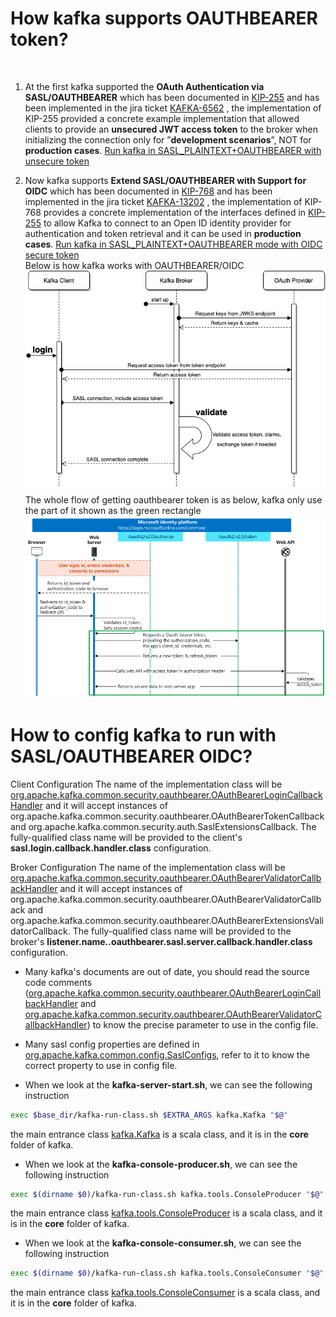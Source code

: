 # How kafka supports OAUTHBEARER token?
​
1. At the first kafka supported the **OAuth Authentication via SASL/OAUTHBEARER** which has been documented in [KIP-255](https://cwiki.apache.org/confluence/pages/viewpage.action?pageId=75968876) and has been implemented in the jira ticket [KAFKA-6562](https://issues.apache.org/jira/browse/KAFKA-6562) , the implementation of KIP-255 provided a concrete example implementation that allowed clients to provide an **unsecured JWT access token** to the broker when initializing the connection only for ”**development scenarios**”, NOT for **production cases**.  [Run kafka in SASL_PLAINTEXT+OAUTHBEARER with unsecure token](https://github.com/leiwang008/documents/blob/main/kafka/how_to_run_kafka_in_sasl_plaintext_oauthbearer_with_default_unsecure_token.md)

2. Now kafka supports **Extend SASL/OAUTHBEARER with Support for OIDC** which has been documented in [KIP-768](https://cwiki.apache.org/confluence/pages/viewpage.action?pageId=186877575) and has been implemented in the jira ticket [KAFKA-13202](https://issues.apache.org/jira/browse/KAFKA-13202) , the implementation of KIP-768 provides a concrete implementation of the interfaces defined in [KIP-255](https://cwiki.apache.org/confluence/pages/viewpage.action?pageId=75968876) to allow Kafka to connect to an Open ID identity provider for authentication and token retrieval and it can be used in **production cases**. [Run kafka in SASL_PLAINTEXT+OAUTHBEARER mode with OIDC secure token](https://github.com/leiwang008/documents/blob/main/kafka/how_to_run_kafka_in_sasl_plaintext_oauthbearer_with_oidc_token.md)  
Below is how kafka works with OAUTHBEARER/OIDC
![OAuth Bearer Token OIDC](https://github.com/leiwang008/documents/blob/main/kafka/img/oauthbearer_oidc_flow.png)
The whole flow of getting oauthbearer token is as below, kafka only use the part of it shown as the green rectangle  
![getting oauthbearer token](https://github.com/leiwang008/documents/blob/main/kafka/img/oauthbearer_token_acquisition_flow.png)

# How to config kafka to run with SASL/OAUTHBEARER OIDC?
Client Configuration
The name of the implementation class will be [org.apache.kafka.common.security.oauthbearer.OAuthBearerLoginCallbackHandler](https://github.com/a0x8o/kafka/blob/master/clients/src/main/java/org/apache/kafka/common/security/oauthbearer/OAuthBearerLoginCallbackHandler.java) and it will accept instances of org.apache.kafka.common.security.oauthbearer.OAuthBearerTokenCallback and org.apache.kafka.common.security.auth.SaslExtensionsCallback. The fully-qualified class name will be provided to the client's **sasl.login.callback.handler.class** configuration.

Broker Configuration
The name of the implementation class will be [org.apache.kafka.common.security.oauthbearer.OAuthBearerValidatorCallbackHandler](https://github.com/a0x8o/kafka/blob/master/clients/src/main/java/org/apache/kafka/common/security/oauthbearer/OAuthBearerValidatorCallbackHandler.java) and it will accept instances of org.apache.kafka.common.security.oauthbearer.OAuthBearerValidatorCallback and org.apache.kafka.common.security.oauthbearer.OAuthBearerExtensionsValidatorCallback. The fully-qualified class name will be provided to the broker's **listener.name.<listener name>.oauthbearer.sasl.server.callback.handler.class** configuration.

- Many kafka's documents are out of date, you should read the source code comments ([org.apache.kafka.common.security.oauthbearer.OAuthBearerLoginCallbackHandler](https://github.com/a0x8o/kafka/blob/master/clients/src/main/java/org/apache/kafka/common/security/oauthbearer/OAuthBearerLoginCallbackHandler.java) and [org.apache.kafka.common.security.oauthbearer.OAuthBearerValidatorCallbackHandler](https://github.com/a0x8o/kafka/blob/master/clients/src/main/java/org/apache/kafka/common/security/oauthbearer/OAuthBearerValidatorCallbackHandler.java)) to know the precise parameter to use in the config file.

- Many sasl config properties are defined in [org.apache.kafka.common.config.SaslConfigs](https://github.com/a0x8o/kafka/blob/master/clients/src/main/java/org/apache/kafka/common/config/SaslConfigs.java), refer to it to know the correct property to use in config file.

- When we look at the **kafka-server-start.sh**, we can see the following instruction
```bash
exec $base_dir/kafka-run-class.sh $EXTRA_ARGS kafka.Kafka "$@"
```
the main entrance class [kafka.Kafka](https://github.com/a0x8o/kafka/blob/master/core/src/main/scala/kafka/Kafka.scala) is a scala class, and it is in the **core** folder of kafka.

- When we look at the **kafka-console-producer.sh**, we can see the following instruction
```bash
exec $(dirname $0)/kafka-run-class.sh kafka.tools.ConsoleProducer "$@"
```
the main entrance class [kafka.tools.ConsoleProducer](https://github.com/a0x8o/kafka/blob/master/core/src/main/scala/kafka/tools/ConsoleProducer.scala) is a scala class, and it is in the **core** folder of kafka.

- When we look at the **kafka-console-consumer.sh**, we can see the following instruction
```bash
exec $(dirname $0)/kafka-run-class.sh kafka.tools.ConsoleConsumer "$@"
```
the main entrance class [kafka.tools.ConsoleConsumer](https://github.com/a0x8o/kafka/blob/master/core/src/main/scala/kafka/tools/ConsoleConsumer.scala) is a scala class, and it is in the **core** folder of kafka.

